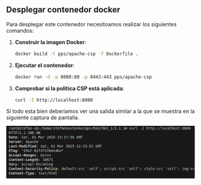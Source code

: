 ## Desplegar contenedor docker
Para desplegar este contenedor necesitoamos realizar los siguientes comandos:

1. **Construir la imagen Docker**:
   ```sh
   docker build -t pps/apache-csp -f Dockerfile .
   ```
2. **Ejecutar el contenedor**:
   ```sh
   docker run -d -p 8080:80 -p 8443:443 pps/apache-csp
   ```
3. **Comprobar si la política CSP está aplicada**:
   ```sh
   curl -I http://localhost:8080
   ```
Si todo esta bien deberiamos ver una salida similar a la que se muestra en la siguiente captura de pantalla.

![Modificacion del apache2.conf](Capturas/Captura1.png)
